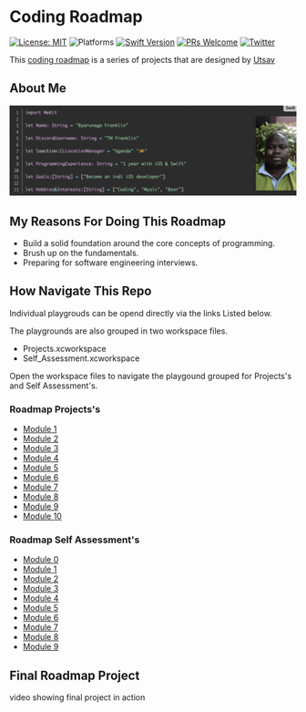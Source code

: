 # Coding Roadmap
[![License: MIT](https://img.shields.io/badge/License-MIT-yellow.svg)](https://opensource.org/licenses/MIT)
![Platforms](https://img.shields.io/badge/platform-macOS-blue.svg)
[![Swift Version](https://img.shields.io/badge/Swift-5.6-F16D39.svg?style=flat)](https://developer.apple.com/swift)
[![PRs Welcome](https://img.shields.io/badge/PRs-welcome-brightgreen.svg?style=flat-square)](http://makeapullrequest.com)
[![Twitter](https://img.shields.io/badge/twitter-@byaruhaf-blue.svg)](http://twitter.com/byaruhaf)

This [coding roadmap](https://www.engineeringwithutsav.com/coding-roadmap) is a series of projects that are designed by [Utsav](https://www.engineeringwithutsav.com/about)


## About Me
![Profile](Doc/About.jpg)

## My Reasons For Doing This Roadmap
* Build a solid foundation around the core concepts of programming.
* Brush up on the fundamentals.
* Preparing for software engineering interviews.


## How Navigate This Repo 
Individual playgrouds can be opend directly via the links Listed below.

The playgrounds are also grouped in two workspace files.

* Projects.xcworkspace
* Self_Assessment.xcworkspace

Open the workspace files to navigate the playgound grouped for Projects's and Self Assessment's.

### Roadmap Projects's

* [Module 1](./Projects/Module_1_String_Manipulation/)
* [Module 2](./Projects/Module_2_LinkedLists/)
* [Module 3](./Projects/Module_3_Hashtables/)
* [Module 4](./Projects/Module_4_Stacks/)
* [Module 5](./Projects/Module_5_Queues/)
* [Module 6](./Projects/Module_6_Recursion/)
* [Module 7](./Projects/Module_7_Binary_Search/)
* [Module 8](./Projects/Module_8_Trees/)
* [Module 9](./Projects/Module_9_Graphs/)
* [Module 10](./Projects/Module_10_Final_Project/)

### Roadmap Self Assessment's

* [Module 0](./Self_Assessment/Module_0_Basics/)
* [Module 1](./Self_Assessment/Module_1_String_Manipulation/)
* [Module 2](./Self_Assessment/Module_2_LinkedLists/)
* [Module 3](./Self_Assessment/Module_3_Hashtables/)
* [Module 4](./Self_Assessment/Module_4_Stacks/)
* [Module 5](./Self_Assessment/Module_5_Queues/)
* [Module 6](./Self_Assessment/Module_6_Recursion/)
* [Module 7](./Self_Assessment/Module_7_Binary_Search/)
* [Module 8](./Self_Assessment/Module_8_Trees/)
* [Module 9](./Self_Assessment/Module_9_Graphs/)

##  Final Roadmap Project
video showing final project in action
